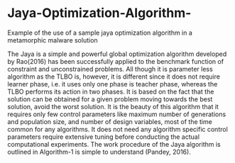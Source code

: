 # Jaya-Optimization-Algorithm-
Example of the use of a sample jaya optimization algorithm in a metamorphic malware solution

The Jaya is a simple and powerful global optimization
algorithm developed by Rao(2016) has been successfully applied to the benchmark
function of constraint and unconstrained problems. All though
it is parameter less algorithm as the TLBO is, however, it is
different since it does not require learner phase, i.e. it uses only
one phase is teacher phase, whereas the TLBO performs its
action in two phases. It is based on the fact that the solution can
be obtained for a given problem moving towards the best
solution, avoid the worst solution. It is the beauty of this
algorithm that it requires only few control parameters like
maximum number of generations and population size, and
number of design variables, most of the time common for any
algorithms. It does not need any algorithm specific control
parameters require extensive tuning before conducting the
actual computational experiments. The work procedure of the
Jaya algorithm is outlined in Algorithm-1 is simple to
understand (Pandey, 2016).
